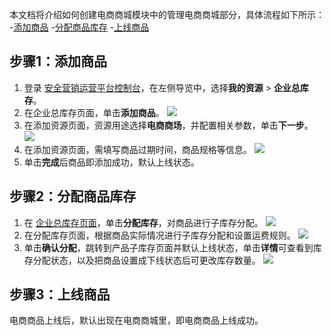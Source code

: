 本文档将介绍如何创建电商商城模块中的管理电商商城部分，具体流程如下所示：
<dx-steps>
-[添加商品](#stpe1)
-[分配商品库存](#stpe2)
-[上线商品](#stpe3)
</dx-steps>

## 步骤1：添加商品[](id:stpe1)
1. 登录 [安全营销运营平台控制台](https://console.cloud.tencent.com/smop/inventory/commodity_pool)，在左侧导览中，选择**我的资源** > **企业总库存**。
2. 在企业总库存页面，单击**添加商品**。
![](https://qcloudimg.tencent-cloud.cn/raw/f526db24de039eb7a772899e30bf402e.png)
2. 在添加资源页面，资源用途选择**电商商场**，并配置相关参数，单击**下一步**。
![](https://qcloudimg.tencent-cloud.cn/raw/57361e07b77e3b214cece8b2059dc468.png)
3. 在添加资源页面，需填写商品过期时间，商品规格等信息。
 ![](https://qcloudimg.tencent-cloud.cn/raw/1ac87d00ba6def8f50964063d41845c4.png)
4. 单击**完成**后商品即添加成功，默认上线状态。


## 步骤2：分配商品库存[](id:stpe2)

1. 在 [企业总库存页面](https://console.cloud.tencent.com/smop/inventory/commodity_pool)，单击**分配库存**，对商品进行子库存分配。
![](https://qcloudimg.tencent-cloud.cn/raw/e5109b91b67e029cb80d279303827ea1.png)
2. 在分配库存页面，根据商品实际情况进行子库存分配和设置运费规则。
![](https://qcloudimg.tencent-cloud.cn/raw/8c6ff7337d05bb7b39130caa843082f8.png)
2. 单击**确认分配**，跳转到产品子库存页面并默认上线状态，单击**详情**可查看到库存分配状态，以及把商品设置成下线状态后可更改库存数量。
![](https://qcloudimg.tencent-cloud.cn/raw/f135b04105d3c1b6066e67c52693f01f.png)

## 步骤3：上线商品[](id:stpe3)
电商商品上线后，默认出现在电商商城里，即电商商品上线成功。





